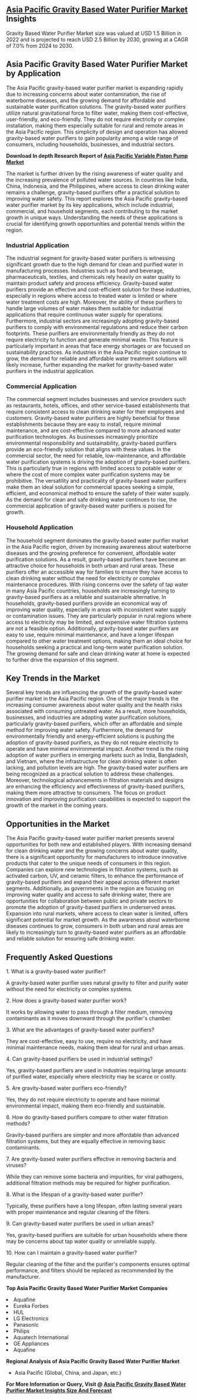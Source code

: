<h2><a href="https://www.verifiedmarketreports.com/download-sample/?rid=497601&amp;utm_source=Github-Feb&amp;utm_medium=219" target="_blank">Asia Pacific Gravity Based Water Purifier Market</a> Insights</h2><p>Gravity Based Water Purifier Market size was valued at USD 1.5 Billion in 2022 and is projected to reach USD 2.5 Billion by 2030, growing at a CAGR of 7.0% from 2024 to 2030.</p><p><div> <h2>Asia Pacific Gravity Based Water Purifier Market by Application</h2> The Asia Pacific gravity-based water purifier market is expanding rapidly due to increasing concerns about water contamination, the rise of waterborne diseases, and the growing demand for affordable and sustainable water purification solutions. The gravity-based water purifiers utilize natural gravitational force to filter water, making them cost-effective, user-friendly, and eco-friendly. They do not require electricity or complex installation, making them especially suitable for rural and remote areas in the Asia Pacific region. This simplicity of design and operation has allowed gravity-based water purifiers to gain popularity among a wide range of consumers, including households, businesses, and industrial sectors. <p><strong><p><strong>Download In depth Research Report of <a href="https://www.verifiedmarketreports.com/download-sample/?rid=236118&amp;utm_source=Pulse-Dec&amp;utm_medium=219" target="_blank">Asia Pacific Variable Piston Pump Market</a></strong></p></strong></p> The market is further driven by the rising awareness of water quality and the increasing prevalence of polluted water sources. In countries like India, China, Indonesia, and the Philippines, where access to clean drinking water remains a challenge, gravity-based purifiers offer a practical solution to improving water safety. This report explores the Asia Pacific gravity-based water purifier market by its key applications, which include industrial, commercial, and household segments, each contributing to the market growth in unique ways. Understanding the needs of these applications is crucial for identifying growth opportunities and potential trends within the region. <h3>Industrial Application</h3> The industrial segment for gravity-based water purifiers is witnessing significant growth due to the high demand for clean and purified water in manufacturing processes. Industries such as food and beverage, pharmaceuticals, textiles, and chemicals rely heavily on water quality to maintain product safety and process efficiency. Gravity-based water purifiers provide an effective and cost-efficient solution for these industries, especially in regions where access to treated water is limited or where water treatment costs are high. Moreover, the ability of these purifiers to handle large volumes of water makes them suitable for industrial applications that require continuous water supply for operations. Furthermore, industrial sectors are increasingly adopting gravity-based purifiers to comply with environmental regulations and reduce their carbon footprints. These purifiers are environmentally friendly as they do not require electricity to function and generate minimal waste. This feature is particularly important in areas that face energy shortages or are focused on sustainability practices. As industries in the Asia Pacific region continue to grow, the demand for reliable and affordable water treatment solutions will likely increase, further expanding the market for gravity-based water purifiers in the industrial application. <h3>Commercial Application</h3> The commercial segment includes businesses and service providers such as restaurants, hotels, offices, and other service-based establishments that require consistent access to clean drinking water for their employees and customers. Gravity-based water purifiers are highly beneficial for these establishments because they are easy to install, require minimal maintenance, and are cost-effective compared to more advanced water purification technologies. As businesses increasingly prioritize environmental responsibility and sustainability, gravity-based purifiers provide an eco-friendly solution that aligns with these values. In the commercial sector, the need for reliable, low-maintenance, and affordable water purification systems is driving the adoption of gravity-based purifiers. This is particularly true in regions with limited access to potable water or where the cost of more complex water purification systems may be prohibitive. The versatility and practicality of gravity-based water purifiers make them an ideal solution for commercial spaces seeking a simple, efficient, and economical method to ensure the safety of their water supply. As the demand for clean and safe drinking water continues to rise, the commercial application of gravity-based water purifiers is poised for growth. <h3>Household Application</h3> The household segment dominates the gravity-based water purifier market in the Asia Pacific region, driven by increasing awareness about waterborne diseases and the growing preference for convenient, affordable water purification solutions. As a result, gravity-based purifiers have become an attractive choice for households in both urban and rural areas. These purifiers offer an accessible way for families to ensure they have access to clean drinking water without the need for electricity or complex maintenance procedures. With rising concerns over the safety of tap water in many Asia Pacific countries, households are increasingly turning to gravity-based purifiers as a reliable and sustainable alternative. In households, gravity-based purifiers provide an economical way of improving water quality, especially in areas with inconsistent water supply or contamination issues. They are particularly popular in rural regions where access to electricity may be limited, and expensive water filtration systems are not a feasible option. Additionally, gravity-based water purifiers are easy to use, require minimal maintenance, and have a longer lifespan compared to other water treatment options, making them an ideal choice for households seeking a practical and long-term water purification solution. The growing demand for safe and clean drinking water at home is expected to further drive the expansion of this segment. <h2>Key Trends in the Market</h2> Several key trends are influencing the growth of the gravity-based water purifier market in the Asia Pacific region. One of the major trends is the increasing consumer awareness about water quality and the health risks associated with consuming untreated water. As a result, more households, businesses, and industries are adopting water purification solutions, particularly gravity-based purifiers, which offer an affordable and simple method for improving water safety. Furthermore, the demand for environmentally friendly and energy-efficient solutions is pushing the adoption of gravity-based purifiers, as they do not require electricity to operate and have minimal environmental impact. Another trend is the rising adoption of water purifiers in emerging markets such as India, Bangladesh, and Vietnam, where the infrastructure for clean drinking water is often lacking, and pollution levels are high. The gravity-based water purifiers are being recognized as a practical solution to address these challenges. Moreover, technological advancements in filtration materials and designs are enhancing the efficiency and effectiveness of gravity-based purifiers, making them more attractive to consumers. The focus on product innovation and improving purification capabilities is expected to support the growth of the market in the coming years. <h2>Opportunities in the Market</h2> The Asia Pacific gravity-based water purifier market presents several opportunities for both new and established players. With increasing demand for clean drinking water and the growing concerns about water quality, there is a significant opportunity for manufacturers to introduce innovative products that cater to the unique needs of consumers in this region. Companies can explore new technologies in filtration systems, such as activated carbon, UV, and ceramic filters, to enhance the performance of gravity-based purifiers and expand their appeal across different market segments. Additionally, as governments in the region are focusing on improving water quality and access to safe drinking water, there are opportunities for collaboration between public and private sectors to promote the adoption of gravity-based purifiers in underserved areas. Expansion into rural markets, where access to clean water is limited, offers significant potential for market growth. As the awareness about waterborne diseases continues to grow, consumers in both urban and rural areas are likely to increasingly turn to gravity-based water purifiers as an affordable and reliable solution for ensuring safe drinking water. <h2>Frequently Asked Questions</h2> <p>1. What is a gravity-based water purifier?</p> <p>A gravity-based water purifier uses natural gravity to filter and purify water without the need for electricity or complex systems.</p> <p>2. How does a gravity-based water purifier work?</p> <p>It works by allowing water to pass through a filter medium, removing contaminants as it moves downward through the purifier's chamber.</p> <p>3. What are the advantages of gravity-based water purifiers?</p> <p>They are cost-effective, easy to use, require no electricity, and have minimal maintenance needs, making them ideal for rural and urban areas.</p> <p>4. Can gravity-based purifiers be used in industrial settings?</p> <p>Yes, gravity-based purifiers are used in industries requiring large amounts of purified water, especially where electricity may be scarce or costly.</p> <p>5. Are gravity-based water purifiers eco-friendly?</p> <p>Yes, they do not require electricity to operate and have minimal environmental impact, making them eco-friendly and sustainable.</p> <p>6. How do gravity-based purifiers compare to other water filtration methods?</p> <p>Gravity-based purifiers are simpler and more affordable than advanced filtration systems, but they are equally effective in removing basic contaminants.</p> <p>7. Are gravity-based water purifiers effective in removing bacteria and viruses?</p> <p>While they can remove some bacteria and impurities, for viral pathogens, additional filtration methods may be required for higher purification.</p> <p>8. What is the lifespan of a gravity-based water purifier?</p> <p>Typically, these purifiers have a long lifespan, often lasting several years with proper maintenance and regular cleaning of the filters.</p> <p>9. Can gravity-based water purifiers be used in urban areas?</p> <p>Yes, gravity-based purifiers are suitable for urban households where there may be concerns about tap water quality or unreliable supply.</p> <p>10. How can I maintain a gravity-based water purifier?</p> <p>Regular cleaning of the filter and the purifier's components ensures optimal performance, and filters should be replaced as recommended by the manufacturer.</p> </div></p><p><strong>Top Asia Pacific Gravity Based Water Purifier Market Companies</strong></p><div data-test-id=""><p><li>Aquafine</li><li> Eureka Forbes</li><li> HUL</li><li> LG Electronics</li><li> Panasonic</li><li> Philips</li><li> Aquatech International</li><li> GE Appliances</li><li> Aquafine</li></p><div><strong>Regional Analysis of&nbsp;Asia Pacific Gravity Based Water Purifier Market</strong></div><ul><li dir="ltr"><p dir="ltr">Asia Pacific (Global, China, and Japan, etc.)</p></li></ul><p><strong>For More Information or Query, Visit @&nbsp;</strong><strong><a href="https://www.verifiedmarketreports.com/product/gravity-based-water-purifier-market-szie-and-forecast/?utm_source=Github-Feb&amp;utm_medium=219" target="_blank">Asia Pacific Gravity Based Water Purifier Market Insights Size And Forecast</a></strong></p></div><h2>&nbsp;</h2><div data-test-id="">&nbsp;</div>
